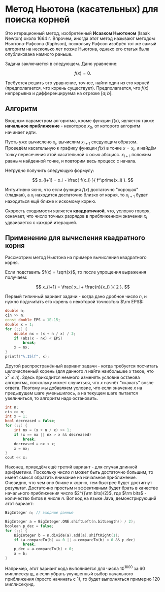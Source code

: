 # Метод Ньютона (касательных) для поиска корней

Это итерационный метод, изобретённый **Исааком Ньютоном** (Isaak Newton) около 1664 г. Впрочем, иногда этот метод называют методом Ньютона-Рафсона (Raphson), поскольку Рафсон изобрёл тот же самый алгоритм на несколько лет позже Ньютона, однако его статья была опубликована намного раньше.

Задача заключается в следующем. Дано уравнение:

$$
f(x) = 0.
$$

Требуется решить это уравнение, точнее, найти один из его корней (предполагается, что корень существует). Предполагается, что $f(x)$ непрерывна и дифференцируема на отрезке $[a;b]$.

## Алгоритм

Входным параметром алгоритма, кроме функции $f(x)$, является также **начальное приближение** - некоторое $x_0$, от которого алгоритм начинает идти.

Пусть уже вычислено $x_i$, вычислим $x_{i+1}$ следующим образом. Проведём касательную к графику функции $f(x)$ в точке $x = x_i$, и найдём точку пересечения этой касательной с осью абсцисс. $x_{i+1}$ положим равным найденной точке, и повторим весь процесс с начала.

Нетрудно получить следующую формулу:

$$
x_{i+1} = x_i - \frac{ f(x_i) }{ f^\prime(x_i) }.
$$

Интуитивно ясно, что если функция $f(x)$ достаточно "хорошая" (гладкая), а $x_i$ находится достаточно близко от корня, то $x_{i+1}$ будет находиться ещё ближе к искомому корню.

Скорость сходимости является **квадратичной**, что, условно говоря, означает, что число точных разрядов в приближенном значении $x_i$ удваивается с каждой итерацией.

## Применение для вычисления квадратного корня

Рассмотрим метод Ньютона на примере вычисления квадратного корня.

Если подставить $f(x) = \sqrt{x}$, то после упрощения выражения получаем:

$$
x_{i+1} = \frac{ x_i + \frac{n}{x_i} }{ 2 }.
$$

Первый типичный вариант задачи - когда дано дробное число $n$, и нужно подсчитать его корень с некоторой точностью $\rm EPS$:

<!--- TODO: specify code snippet id -->
``` cpp
double n;
cin >> n;
const double EPS = 1E-15;
double x = 1;
for (;;) {
    double nx = (x + n / x) / 2;
    if (abs(x - nx) < EPS)
        break;
    x = nx;
}
printf("%.15lf", x);
```

Другой распространённый вариант задачи - когда требуется посчитать целочисленный корень (для данного $n$ найти наибольшее $x$ такое, что $x^2 \le n$). Здесь приходится немного изменять условие останова алгоритма, поскольку может случиться, что $x$ начнёт "скакать" возле ответа. Поэтому мы добавляем условие, что если значение $x$ на предыдущем шаге уменьшилось, а на текущем шаге пытается увеличиться, то алгоритм надо остановить.

<!--- TODO: specify code snippet id -->
``` cpp
int n;
cin >> n;
int x = 1;
bool decreased = false;
for (;;) {
    int nx = (x + n / x) >> 1;
    if (x == nx || nx > x && decreased)
        break;
    decreased = nx < x;
    x = nx;
}
cout << x;
```

Наконец, приведём ещё третий вариант - для случая длинной арифметики. Поскольку число $n$ может быть достаточно большим, то имеет смысл обратить внимание на начальное приближение. Очевидно, что чем оно ближе к корню, тем быстрее будет достигнут результат. Достаточно простым и эффективным будет брать в качестве начального приближения число $2^{{\rm bits}/2}$, где $\rm bits$ - количество битов в числе $n$. Вот код на языке Java, демонстрирующий этот вариант:

<!--- TODO: specify code snippet id -->
``` cpp
BigInteger n; // входные данные

BigInteger a = BigInteger.ONE.shiftLeft(n.bitLength() / 2);
boolean p_dec = false;
for (;;) {
    BigInteger b = n.divide(a).add(a).shiftRight(1);
    if (a.compareTo(b) == 0 || a.compareTo(b) < 0 && p_dec)
        break;
    p_dec = a.compareTo(b) > 0;
    a = b;
}
```

Например, этот вариант кода выполняется для числа $10^{1000}$ за $60$ миллисекунд, а если убрать улучшенный выбор начального приближения (просто начинать с $1$), то будет выполняться примерно $120$ миллисекунд.
